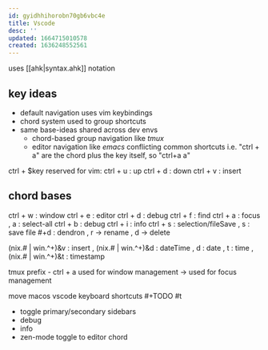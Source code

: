 ```yaml
---
id: gyidhhihorobn70gb6vbc4e
title: Vscode
desc: ''
updated: 1664715010578
created: 1636248552561
---
```

uses [[ahk|syntax.ahk]] notation
## key ideas
- default navigation uses vim keybindings
- chord system used to group shortcuts
- same base-ideas shared across dev envs
  + chord-based group navigation like *tmux*
  + editor navigation like *emacs*
conflicting common shortcuts i.e. "ctrl + a" are the chord plus the key itself, so "ctrl+a a"

ctrl + $key reserved for vim:
  ctrl + u : up
  ctrl + d : down
  ctrl + v : insert

## chord bases
ctrl + w : window
ctrl + e : editor
ctrl + d : debug
ctrl + f : find
ctrl + a : focus
  , a : select-all
ctrl + b : debug
ctrl + i : info
ctrl + s : selection/fileSave
  , s : save file
\#+d : dendron
  , r -> rename
  , d -> delete

(nix.# | win.^+)&v      : insert
  , (nix.# | win.^+)&d  : dateTime
  , d                   : date
  , t                   : time
  , (nix.# | win.^+)&t  : timestamp

tmux prefix - ctrl + a used for window management
  -> used for focus management

move macos vscode keyboard shortcuts #+TODO #t
  - toggle primary/secondary sidebars
  - debug
  - info
  - zen-mode toggle to editor chord